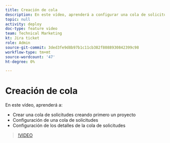 ```yaml
---
title: Creación de cola
description: En este vídeo, aprenderá a configurar una cola de solicitudes y a establecer los detalles de la cola.
topic: null
activity: deploy
doc-type: feature video
team: Technical Marketing
kt: Jira ticket
role: Admin
source-git-commit: 3ded3fe9d8b97b1c11cb382f8088930842399c98
workflow-type: tm+mt
source-wordcount: '47'
ht-degree: 0%

---
```


# Creación de cola

En este vídeo, aprenderá a:

* Crear una cola de solicitudes creando primero un proyecto
* Configuración de una cola de solicitudes
* Configuración de los detalles de la cola de solicitudes

>[!VIDEO](https://video.tv.adobe.com/v/335221/?quality=12)
